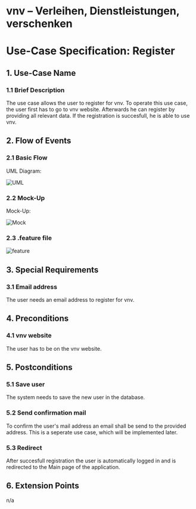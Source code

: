 # vnv – Verleihen, Dienstleistungen, verschenken
# Use-Case Specification: Register


## 1. Use-Case Name 
### 1.1 Brief Description
The use case allows the user to register for vnv. To operate this use case, the user first has to go to vnv website. 
Afterwards he can register by providing all relevant data.
If the registration is succesfull, he is able to use vnv.

## 2. Flow of Events
### 2.1 Basic Flow 
UML Diagram: 

![UML][]

### 2.2 Mock-Up
Mock-Up:

![Mock][]

### 2.3 .feature file

![feature][]

## 3. Special Requirements
### 3.1 Email address
The user needs an email address to register for vnv.

## 4. Preconditions
### 4.1 vnv website 
The user has to be on the vnv website.

## 5. Postconditions
### 5.1 Save user
The system needs to save the new user in the database. 
### 5.2 Send confirmation mail 
To confirm the user's mail address an email shall be send to the provided address. This is a seperate use case, which will be implemented later.
### 5.3 Redirect
After succesfull registration the user is automatically logged in and is redirected to the Main page of the application.

## 6. Extension Points
n/a

<!-- picture links -->
[UML]: https://raw.githubusercontent.com/WMerk/VnVProject/master/doc/use%20cases/UML%20-%20register.png "UML Diagram"
[Mock]: https://raw.githubusercontent.com/WMerk/VnVProject/master/doc/mockups/Register/Mockup_Register.png "Mock-Up"
[feature]: https://raw.githubusercontent.com/WMerk/vnvDoc/master/doc/feature/register.PNG "Feature file"